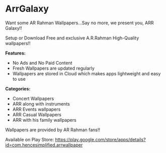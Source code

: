 # ArrGalaxy

Want some AR Rahman Wallpapers...Say no more, we present you, ARR Galaxy!!

Setup or Download Free and exclusive A.R.Rahman High-Quality wallpapers!!

<b>Features:</b>
* No Ads and No Paid Content
* Fresh Wallpapers are updated regularly
* Wallpapers are stored in Cloud which makes apps lightweight and easy to use

<b>Categories:</b>
* Concert Wallpapers
* ARR along with instruments
* ARR Events wallpapers
* ARR Casual Wallpapers
* ARR with his family wallpapers

Wallpapers are provided by AR Rahman fans!!

Available on Play Store: https://play.google.com/store/apps/details?id=com.hencesimplified.arrwallpaper
